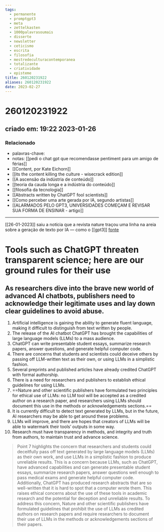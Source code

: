 ```yaml
---
tags:
  - permanente
  - promptgpt3
  - meta
  - zettelkasten
  - 1000palavrasoumais
  - disserte
  - newsletter
  - ceticismo
  - escrita
  - filosofia
  - mestredeculturacontemporanea
  - totalizante
  - criatividade
  - episteme
title: 260120231922
aliases: 260120231922
date: 2023-02-27
---
```

# 260120231922
## criado em: 19:22 2023-01-26

### Relacionado
- palavras-chave: 
- notas: [[pedi o chat gpt que recomendasse pentiment para um amigo de férias]]
- [[Content, por Kate Eichorn]]
- [[its the content killing the culture - wisecrack edition]]
- [[A ascensão da indústria de conteúdo]]
- [[teoria da cauda longa e a indústria do conteúdo]]
- [[filosofia da tecnologia]]
- [[Abstracts written by ChatGPT fool scientists]]
- [[Como perceber uma arte gerada por IA, segundo artistas]]
- [[ALARMADOS PELO GPT3, UNIVERSIDADES COMEÇAM E REVISAR SUA FORMA DE ENSINAR - artigo]]
---
[[26-01-2023]] saiu a notícia que a revista nature  traçou uma linha na areia sobre a geração de texto por IA — como o [[gpt3]]
[fonte](https://www.nature.com/articles/d41586-023-00191-1)

# Tools such as ChatGPT threaten transparent science; here are our ground rules for their use

## As researchers dive into the brave new world of advanced AI chatbots, publishers need to acknowledge their legitimate uses and lay down clear guidelines to avoid abuse.

1.  Artificial intelligence is gaining the ability to generate fluent language, making it difficult to distinguish from text written by people.
2.  The release of the AI chatbot ChatGPT has brought the capabilities of large language models (LLMs) to a mass audience.
3.  ChatGPT can write presentable student essays, summarize research papers, answer questions, and generate helpful computer code.
4.  There are concerns that students and scientists could deceive others by passing off LLM-written text as their own, or using LLMs in a simplistic fashion.
5.  Several preprints and published articles have already credited ChatGPT with formal authorship.
6.  There is a need for researchers and publishers to establish ethical guidelines for using LLMs.
7.  ==Nature and other scientific publishers have formulated two principles for ethical use of LLMs: no LLM tool will be accepted as a credited author on a research paper, and researchers using LLMs should document this use in the methods or acknowledgements sections.==
8.  It is currently difficult to detect text generated by LLMs, but in the future, AI researchers may be able to get around these problems.
9.  LLMs will improve, and there are hopes that creators of LLMs will be able to watermark their tools’ outputs in some way.
10.  Research must have transparency in methods, and integrity and truth from authors, to maintain trust and advance science.

> Point 7 highlights the concern that researchers and students could deceitfully pass off text generated by large language models (LLMs) as their own work, and use LLMs in a simplistic fashion to produce unreliable results. This is a concern because LLMs, such as ChatGPT, have advanced capabilities and can generate presentable student essays, summarize research papers, answer questions well enough to pass medical exams and generate helpful computer code. Additionally, ChatGPT has produced research abstracts that are so well-written that it is hard to spot that a computer wrote them. This raises ethical concerns about the use of these tools in academic research and the potential for deception and unreliable results. To address this concern, Nature and other scientific publishers have formulated guidelines that prohibit the use of LLMs as credited authors on research papers and require researchers to document their use of LLMs in the methods or acknowledgements sections of their papers.
